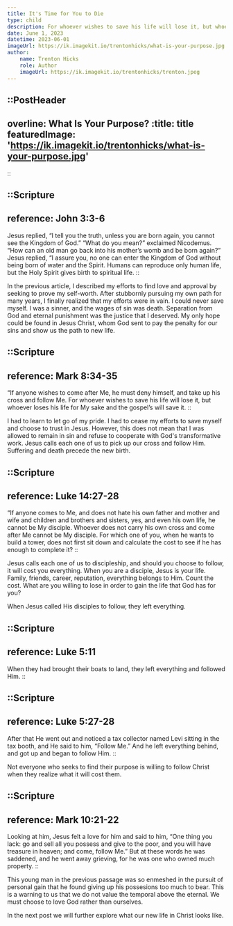 ```yaml
---
title: It's Time for You to Die
type: child
description: For whoever wishes to save his life will lose it, but whoever loses his life for My sake and the gospel’s will save it. For what does it profit a man to gain the whole world, and forfeit his soul?
date: June 1, 2023
datetime: 2023-06-01
imageUrl: https://ik.imagekit.io/trentonhicks/what-is-your-purpose.jpg
author:
    name: Trenton Hicks
    role: Author
    imageUrl: https://ik.imagekit.io/trentonhicks/trenton.jpeg
---
```


::PostHeader
---
overline: What Is Your Purpose?
:title: title
featuredImage: 'https://ik.imagekit.io/trentonhicks/what-is-your-purpose.jpg'
---
::

::Scripture
---
reference: John 3:3-6
---
Jesus replied, “I tell you the truth, unless you are born again, you cannot see the Kingdom of God.” “What do you mean?” exclaimed Nicodemus. “How can an old man go back into his mother’s womb and be born again?” Jesus replied, “I assure you, no one can enter the Kingdom of God without being born of water and the Spirit. Humans can reproduce only human life, but the Holy Spirit gives birth to spiritual life.
::

In the previous article, I described my efforts to find love and approval by seeking to prove my self-worth. After stubbornly pursuing my own path for many years, I finally realized that my efforts were in vain. I could never save myself. I was a sinner, and the wages of sin was death. Separation from God and eternal punishment was the justice that I deserved. My only hope could be found in Jesus Christ, whom God sent to pay the penalty for our sins and show us the path to new life.

::Scripture
---
reference: Mark 8:34-35
---
“If anyone wishes to come after Me, he must deny himself, and take up his cross and follow Me. For whoever wishes to save his life will lose it, but whoever loses his life for My sake and the gospel’s will save it.
::

I had to learn to let go of my pride. I had to cease my efforts to save myself and choose to trust in Jesus. However, this does not mean that I was allowed to remain in sin and refuse to cooperate with God's transformative work. Jesus calls each one of us to pick up our cross and follow Him. Suffering and death precede the new birth.

::Scripture
---
reference: Luke 14:27-28
---
“If anyone comes to Me, and does not hate his own father and mother and wife and children and brothers and sisters, yes, and even his own life, he cannot be My disciple. Whoever does not carry his own cross and come after Me cannot be My disciple. For which one of you, when he wants to build a tower, does not first sit down and calculate the cost to see if he has enough to complete it?
::

Jesus calls each one of us to discipleship, and should you choose to follow, it will cost you everything. When you are a disciple, Jesus is your life. Family, friends, career, reputation, everything belongs to Him. Count the cost. What are you willing to lose in order to gain the life that God has for you?

When Jesus called His disciples to follow, they left everything.

::Scripture
---
reference: Luke 5:11
---
When they had brought their boats to land, they left everything and followed Him.
::

::Scripture
---
reference: Luke 5:27-28
---
After that He went out and noticed a tax collector named Levi sitting in the tax booth, and He said to him, “Follow Me.” And he left everything behind, and got up and began to follow Him.
::

Not everyone who seeks to find their purpose is willing to follow Christ when they realize what it will cost them.

::Scripture
---
reference: Mark 10:21-22
---
Looking at him, Jesus felt a love for him and said to him, “One thing you lack: go and sell all you possess and give to the poor, and you will have treasure in heaven; and come, follow Me.” But at these words he was saddened, and he went away grieving, for he was one who owned much property.
::

This young man in the previous passage was so enmeshed in the pursuit of personal gain that he found giving up his possesions too much to bear. This is a warning to us that we do not value the temporal above the eternal. We must choose to love God rather than ourselves.

In the next post we will further explore what our new life in Christ looks like.